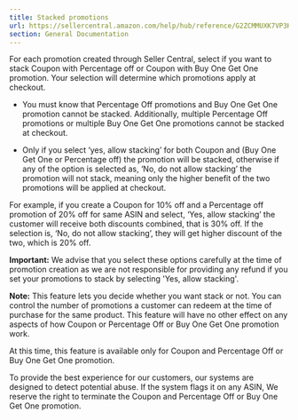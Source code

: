 ```yaml
---
title: Stacked promotions
url: https://sellercentral.amazon.com/help/hub/reference/G2ZCMMUXK7VP3K6S
section: General Documentation
---
```


For each promotion created through Seller Central, select if you want to stack
Coupon with Percentage off or Coupon with Buy One Get One promotion. Your
selection will determine which promotions apply at checkout.

  * You must know that Percentage Off promotions and Buy One Get One promotion cannot be stacked. Additionally, multiple Percentage Off promotions or multiple Buy One Get One promotions cannot be stacked at checkout.

  * Only if you select ‘yes, allow stacking’ for both Coupon and (Buy One Get One or Percentage off) the promotion will be stacked, otherwise if any of the option is selected as, ‘No, do not allow stacking’ the promotion will not stack, meaning only the higher benefit of the two promotions will be applied at checkout.

For example, if you create a Coupon for 10% off and a Percentage off promotion
of 20% off for same ASIN and select, ‘Yes, allow stacking’ the customer will
receive both discounts combined, that is 30% off. If the selection is, ‘No, do
not allow stacking’, they will get higher discount of the two, which is 20%
off.

**Important:** We advise that you select these options carefully at the time
of promotion creation as we are not responsible for providing any refund if
you set your promotions to stack by selecting 'Yes, allow stacking'.

**Note:** This feature lets you decide whether you want stack or not. You can
control the number of promotions a customer can redeem at the time of purchase
for the same product. This feature will have no other effect on any aspects of
how Coupon or Percentage Off or Buy One Get One promotion work.

At this time, this feature is available only for Coupon and Percentage Off or
Buy One Get One promotion.

To provide the best experience for our customers, our systems are designed to
detect potential abuse. If the system flags it on any ASIN, We reserve the
right to terminate the Coupon and Percentage Off or Buy One Get One promotion.

